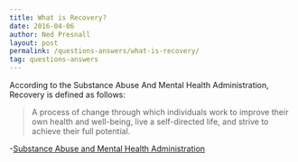 ```yaml
---
title: What is Recovery?
date: 2016-04-06
author: Ned Presnall
layout: post
permalink: /questions-answers/what-is-recovery/
tag: questions-answers
---
```

According to the Substance Abuse And Mental Health Administration, Recovery is defined as follows: 

> A process of change through which individuals work to improve their own health and well-being, live a self-directed life, and strive to achieve their full potential. <!--more-->

-<a href="http://store.samhsa.gov/shin/content/PEP12-RECDEF/PEP12-RECDEF.pdf" target="_blank">Substance Abuse and Mental Health Administration</a>